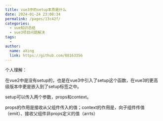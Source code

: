 ```yaml
---
title: vue3中的setup本质是什么
date: 2024-01-24 23:08:34
permalink: /pages/13c42f/
categories:
  - vue知识总结
  - vue3项目问题解决
tags:
  - 
author: 
  name: aXing
  link: https://github.com/08163356
---
```


个人理解：

在vue2中是没有setup的，也是在vue3中引入了setup这个函数，在vue3的更高级版本中更是嵌入到了setup标签之中。

setup可以传入两个参数，props和context。

props的作用是接收从父组件传入的值；context的作用是，向子组件传值（emit）、接收父组件非props定义的值（arrts）